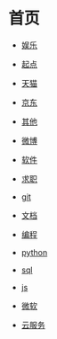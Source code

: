# 首页


<div id = "首"></div>
<script src = "./js/首.js"></script>


* [娱乐](网页/娱乐.html)
* [起点](网页/起点.html)
* [天猫](网页/天猫.html)
* [京东](网页/京东.html)


* [其他](网页/其他.html)
* [微博](网页/微博.html)
* [软件](网页/软件.html)


* [求职](网页/求职.html)
* [git](网页/git.html)
* [文档](网页/文档.html)


* [编程](网页/编程.html)
* [python](网页/python.html)
* [sql](网页/sql.html)
* [js](网页/js.html)
* [微软](网页/微软.html)
* [云服务](网页/云服务.html)
